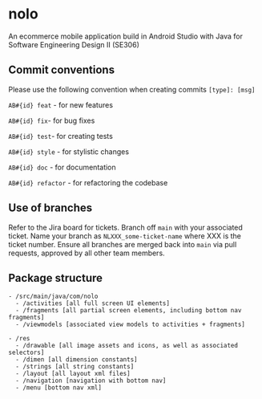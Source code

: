 # nolo
An ecommerce mobile application build in Android Studio with Java for Software Engineering Design II (SE306)

## Commit conventions
Please use the following convention when creating commits `[type]: [msg]`

`AB#{id} feat` - for new features

`AB#{id} fix`- for bug fixes

`AB#{id} test`- for creating tests

`AB#{id} style` - for stylistic changes

`AB#{id} doc` - for documentation

`AB#{id} refactor` - for refactoring the codebase

## Use of branches
Refer to the Jira board for tickets. Branch off `main` with your associated ticket. Name your branch as `NLXXX_some-ticket-name` where XXX is the ticket number. Ensure all branches are merged back into `main` via pull requests, approved by all other team members.


## Package structure
```
- /src/main/java/com/nolo
  - /activities [all full screen UI elements]
  - /fragments [all partial screen elements, including bottom nav fragments]
  - /viewmodels [associated view models to activities + fragments]
 
- /res
  - /drawable [all image assets and icons, as well as associated selectors]
  - /dimen [all dimension constants]
  - /strings [all string constants]
  - /layout [all layout xml files]
  - /navigation [navigation with bottom nav]
  - /menu [bottom nav xml]
```

